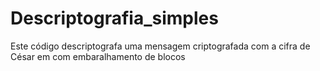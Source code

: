 # Descriptografia_simples
Este código descriptografa uma mensagem criptografada com a cifra de César em com embaralhamento de blocos
